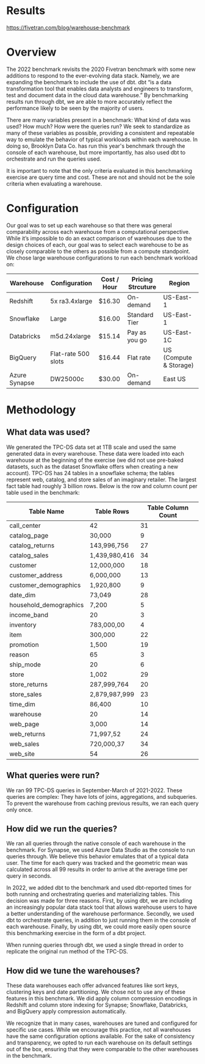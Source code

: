 # Results
https://fivetran.com/blog/warehouse-benchmark

# Overview
The 2022 benchmark revisits the 2020 Fivetran benchmark with some new additions to respond to the ever-evolving data stack. Namely, we are expanding the benchmark to include the use of dbt. dbt “is a data transformation tool that enables data analysts and engineers to transform, test and document data in the cloud data warehouse.” By benchmarking results run through dbt, we are able to more accurately reflect the performance likely to be seen by the majority of users.

There are many variables present in a benchmark: What kind of data was used? How much? How were the queries run? We seek to standardize as many of these variables as possible, providing a consistent and repeatable way to emulate the behavior of typical workloads within each warehouse. In doing so, Brooklyn Data Co. has run this year's benchmark through the console of each warehouse, but more importantly, has also used dbt to orchestrate and run the queries used. 

It is important to note that the only criteria evaluated in this benchmarking exercise are query time and cost. These are not and should not be the sole criteria when evaluating a warehouse. 


# Configuration
Our goal was to set up each warehouse so that there was general comparability across each warehouse from a computational perspective. While it’s impossible to do an exact comparison of warehouses due to the design choices of each, our goal was to select each warehouse to be as closely comparable to the others as possible from a compute standpoint. We chose large warehouse configurations to run each benchmark workload on: 

| Warehouse | Configuration       | Cost / Hour | Pricing Strcuture | Region
|-----------|---------------------|-------------|-------------------|------------
| Redshift  | 5x ra3.4xlarge      | $16.30      | On-demand         | US-East-1
| Snowflake | Large               | $16.00      | Standard Tier     | US-East-1
| Databricks| m5d.24xlarge        | $15.14      | Pay as you go     | US-East-1C
| BigQuery  | Flat-rate 500 slots | $16.44      | Flat rate         | US (Compute & Storage)
| Azure Synapse | DW25000c        | $30.00      | On-demand         | East US


# Methodology

## What data was used? 
We generated the TPC-DS data set at 1TB scale and used the same generated data in every warehouse. These data were loaded into each warehouse at the beginning of the exercise (we did not use pre-baked datasets, such as the dataset Snowflake offers when creating a new account). TPC-DS has 24 tables in a snowflake schema; the tables represent web, catalog, and store sales of an imaginary retailer. The largest fact table had roughly 3 billion rows. Below is the row and column count per table used in the benchmark: 

| Table Name           | Table Rows         | Table Column Count
|----------------------|--------------------|-------------------
|call_center           |42                  | 31
|catalog_page          |30,000              |9
|catalog_returns       |143,996,756         |27
|catalog_sales         |1,439,980,416       |34
|customer              |12,000,000          |18
|customer_address      |6,000,000           |13
|customer_demographics |1,920,800           |9
|date_dim              |73,049              |28
|household_demographics|7,200               |5
|income_band           |20                  |3
|inventory             |783,000,00          |4
|item                  |300,000             |22
|promotion             |1,500               |19
|reason                |65                  |3
|ship_mode             |20                  |6
|store                 |1,002               |29
|store_returns         |287,999,764         |20
|store_sales           |2,879,987,999       |23
|time_dim              |86,400              |10
|warehouse             |20                  |14
|web_page              |3,000               |14
|web_returns           |71,997,52           |24
|web_sales             |720,000,37          |34
|web_site              |54                  |26



## What queries were run? 
We ran 99 TPC-DS queries in September-March of 2021-2022. These queries are complex: They have lots of joins, aggregations, and subqueries. To prevent the warehouse from caching previous results, we ran each query only once. 

## How did we run the queries? 
We ran all queries through the native console of each warehouse in the benchmark. For Synapse, we used Azure Data Studio as the console to run queries through. We believe this behavior emulates that of a typical data user. The time for each query was tracked and the geometric mean was calculated across all 99 results in order to arrive at the average time per query in seconds. 

In 2022, we added dbt to the benchmark and used dbt-reported times for both running and orchestrating queries and materializing tables. This decision was made for three reasons. First, by using dbt, we are including an increasingly popular data stack tool that allows warehouse users to have a better understanding of the warehouse performance. Secondly, we used dbt to orchestrate queries, in addition to just running them in the console of each warehouse. Finally, by using dbt, we could more easily open source this benchmarking exercise in the form of a dbt project. 

When running queries through dbt, we used a single thread in order to replicate the original run method of the TPC-DS.

## How did we tune the warehouses? 
These data warehouses each offer advanced features like sort keys, clustering keys and date partitioning. We chose not to use any of these features in this benchmark. We did apply column compression encodings in Redshift and column store indexing for Synapse; Snowflake, Databricks, and BigQuery apply compression automatically.

We recognize that in many cases, warehouses are tuned and configured for specific use cases. While we encourage this practice, not all warehouses have the same configuration options available. For the sake of consistency and transparency, we opted to run each warehouse on its default settings out of the box, ensuring that they were comparable to the other warehouses in the benchmark.

